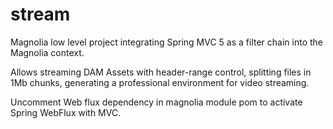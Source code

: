 # stream
Magnolia low level project integrating Spring MVC 5 as a filter chain into the Magnolia context.

Allows streaming DAM Assets with header-range control, splitting files in 1Mb chunks, generating a professional environment for video streaming.

Uncomment Web flux dependency in magnolia module pom to activate Spring WebFlux with MVC.